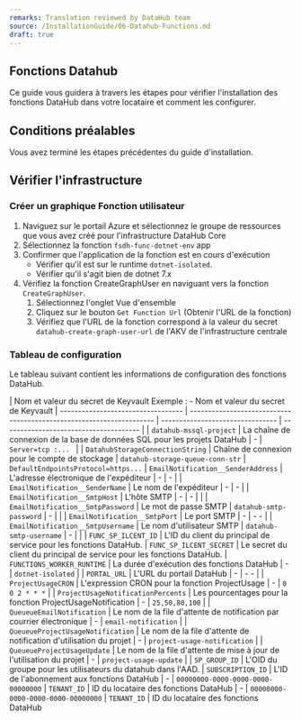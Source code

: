 ```yaml
---
remarks: Translation reviewed by DataHub team
source: /InstallationGuide/06-Datahub-Functions.md
draft: true
---
```


## Fonctions Datahub

Ce guide vous guidera à travers les étapes pour vérifier l'installation des fonctions DataHub dans votre locataire et comment les configurer.

## Conditions préalables

Vous avez terminé les étapes précédentes du guide d'installation.

## Vérifier l'infrastructure

### Créer un graphique Fonction utilisateur

1. Naviguez sur le portail Azure et sélectionnez le groupe de ressources que vous avez créé pour l'infrastructure DataHub Core
1. Sélectionnez la fonction `fsdh-func-dotnet-env` app
1. Confirmer que l'application de la fonction est en cours d'exécution
   - Vérifier qu'il est sur le runtime `dotnet-isolated`.
   - Vérifier qu'il s'agit bien de dotnet 7.x
1. Vérifiez la fonction CreateGraphUser en naviguant vers la fonction `CreateGraphUser`.
   1. Sélectionnez l'onglet Vue d'ensemble
   1. Cliquez sur le bouton `Get Function Url` (Obtenir l'URL de la fonction)
   1. Vérifiez que l'URL de la fonction correspond à la valeur du secret `datahub-create-graph-user-url` de l'AKV de l'infrastructure centrale

### Tableau de configuration

Le tableau suivant contient les informations de configuration des fonctions DataHub.

| Nom et valeur du secret de Keyvault Exemple : - Nom et valeur du secret de Keyvault
| ---------------------------------- | -------------------------------------------------------------------- | -------------------------------- | -------------------------------------- |
| `datahub-mssql-project` | La chaîne de connexion de la base de données SQL pour les projets DataHub | - | `Server=tcp :... ` |
| `DatahubStorageConnectionString` | Chaîne de connexion pour le compte de stockage | `datahub-storage-queue-conn-str` | `DefaultEndpointsProtocol=https...` |
`EmailNotification__SenderAddress` | L'adresse électronique de l'expéditeur | - | - | |
`EmailNotification__SenderName` | Le nom de l'expéditeur | - | - | |
`EmailNotification__SmtpHost` | L'hôte SMTP | - | - | |
| `EmailNotification__SmtpPassword` | Le mot de passe SMTP | `datahub-smtp-password` | - | |
| `EmailNotification__SmtpPort` | Le port SMTP | - | - - |
| `EmailNotification__SmtpUsername` | Le nom d'utilisateur SMTP | `datahub-smtp-username` | - | |
| `FUNC_SP_ILCENT_ID` | L'ID du client du principal de service pour les fonctions DataHub.
| `FUNC_SP_ILCENT_SECRET` | Le secret du client du principal de service pour les fonctions DataHub.
| `FUNCTIONS_WORKER_RUNTIME` | La durée d'exécution des fonctions DataHub | - | `dotnet-isolated` |
| `PORTAL_URL` | L'URL du portail DataHub | - | - - |
| `ProjectUsageCRON` | L'expression CRON pour la fonction ProjectUsage | - | `0 0 2 * * *` |
| `ProjectUsageNotificationPercents` | Les pourcentages pour la fonction ProjectUsageNotification | - | `25,50,80,100` |
| `QueueueEmailNotification` | Le nom de la file d'attente de notification par courrier électronique | - | `email-notification` |
| `QueueueProjectUsageNotification` | Le nom de la file d'attente de notification d'utilisation du projet | - | `project-usage-notification` |
| `QueueueProjectUsageUpdate` | Le nom de la file d'attente de mise à jour de l'utilisation du projet | - | `project-usage-update` |
| `SP_GROUP_ID` | L'OID du groupe pour les utilisateurs du datahub dans l'AAD.
| `SUBSCRIPTION_ID` | L'ID de l'abonnement aux fonctions DataHub | - | `00000000-0000-0000-0000-00000000` |
`TENANT_ID` | ID du locataire des fonctions DataHub | - | `00000000-0000-0000-0000-00000000` | `TENANT_ID` | ID du locataire des fonctions DataHub
